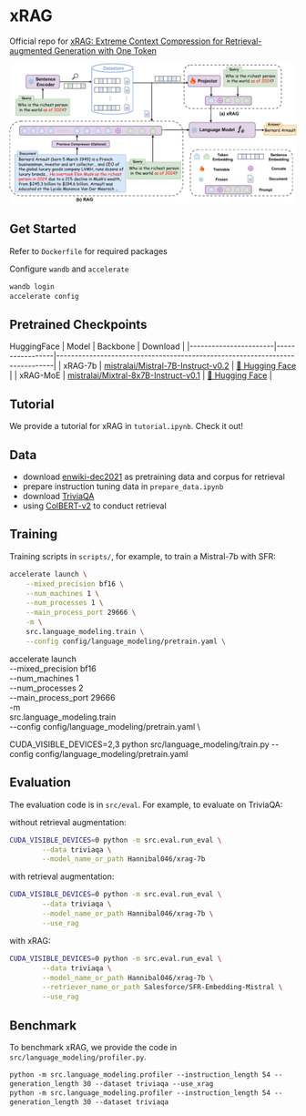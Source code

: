 # xRAG

Official repo for [xRAG: Extreme Context Compression for Retrieval-augmented Generation with One Token](https://arxiv.org/abs/2405.13792)

<div align=center>
<img src="assets/framework.jpg" alt="xRAG">
</div>


## Get Started
Refer to `Dockerfile` for required packages

Configure `wandb` and `accelerate`
```bash
wandb login
accelerate config
```

## Pretrained Checkpoints
HuggingFace
| Model                 | Backbone | Download                                                                    |
|-----------------------|-----------------|-----------------------------------------------------------------------------|
| xRAG-7b | [mistralai/Mistral-7B-Instruct-v0.2](https://huggingface.co/mistralai/Mistral-7B-Instruct-v0.2)            | [🤗 Hugging Face](https://huggingface.co/Hannibal046/xrag-7b) |
| xRAG-MoE | [mistralai/Mixtral-8x7B-Instruct-v0.1](https://huggingface.co/mistralai/Mixtral-8x7B-Instruct-v0.1)            | [🤗 Hugging Face](https://huggingface.co/Hannibal046/xrag-moe) |


## Tutorial

We provide a tutorial for xRAG in `tutorial.ipynb`. Check it out!

## Data
- download [enwiki-dec2021](https://github.com/facebookresearch/atlas?tab=readme-ov-file#models) as pretraining data and corpus for retrieval
- prepare instruction tuning data in `prepare_data.ipynb`
- download [TriviaQA](https://drive.google.com/drive/folders/1lFFTklW_0HuR53hLpFdLClgfSAhXn_2f)
- using [ColBERT-v2](https://github.com/stanford-futuredata/ColBERT.git) to conduct retrieval

## Training
Training scripts in `scripts/`, for example, to train a Mistral-7b with SFR:
```bash
accelerate launch \
    --mixed_precision bf16 \
    --num_machines 1 \
    --num_processes 1 \
    --main_process_port 29666 \
    -m \
    src.language_modeling.train \
    --config config/language_modeling/pretrain.yaml \
```


accelerate launch \
    --mixed_precision bf16 \
    --num_machines 1 \
    --num_processes 2 \
    --main_process_port 29666 \
    -m \
    src.language_modeling.train \
    --config config/language_modeling/pretrain.yaml \


CUDA_VISIBLE_DEVICES=2,3 python src/language_modeling/train.py --config config/language_modeling/pretrain.yaml 
## Evaluation
The evaluation code is in `src/eval`. For example, to evaluate on TriviaQA:

without retrieval augmentation:
```bash
CUDA_VISIBLE_DEVICES=0 python -m src.eval.run_eval \
        --data triviaqa \
        --model_name_or_path Hannibal046/xrag-7b
```

with retrieval augmentation:
```bash
CUDA_VISIBLE_DEVICES=0 python -m src.eval.run_eval \
        --data triviaqa \
        --model_name_or_path Hannibal046/xrag-7b \
        --use_rag
```

with xRAG:
```bash
CUDA_VISIBLE_DEVICES=0 python -m src.eval.run_eval \
        --data triviaqa \
        --model_name_or_path Hannibal046/xrag-7b \
        --retriever_name_or_path Salesforce/SFR-Embedding-Mistral \
        --use_rag
```

## Benchmark
To benchmark xRAG, we provide the code in `src/language_modeling/profiler.py`.
```
python -m src.language_modeling.profiler --instruction_length 54 --generation_length 30 --dataset triviaqa --use_xrag
python -m src.language_modeling.profiler --instruction_length 54 --generation_length 30 --dataset triviaqa
```
